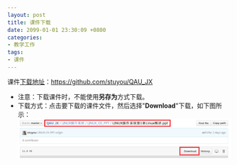 ```yaml
---
layout: post
title: 课件下载
date: 2099-01-01 23:30:09 +0800
categories:
- 教学工作
tags:
- 课件
---
```


课件[下载地址](https://github.com/stuyou/QAU_JX)：https://github.com/stuyou/QAU_JX

- 注意：下载课件时，不能使用**另存为**方式下载。  
- 下载方式：点击要下载的课件文件，然后选择"**Download**"下载，如下图所示：
![](https://github.com/stuyou/stuyou.github.io/raw/master/_posts/image/downloadppt.png)